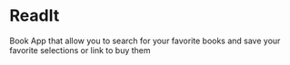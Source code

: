 # ReadIt
Book App that allow you to search for your favorite books and save your favorite selections or link to buy them
